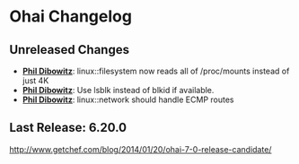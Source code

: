 # Ohai Changelog

## Unreleased Changes

* [**Phil Dibowitz**](https://github.com/jaymzh):
  linux::filesystem now reads all of /proc/mounts instead of just 4K
* [**Phil Dibowitz**](https://github.com/jaymzh):
  Use lsblk instead of blkid if available.
* [**Phil Dibowitz**](https://github.com/jaymzh):
  linux::network should handle ECMP routes

## Last Release: 6.20.0

http://www.getchef.com/blog/2014/01/20/ohai-7-0-release-candidate/
